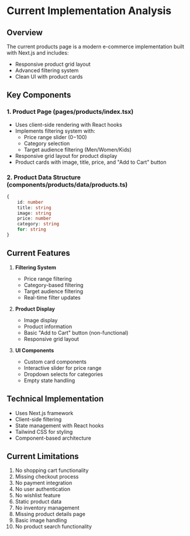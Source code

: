 # Current Implementation Analysis

## Overview
The current products page is a modern e-commerce implementation built with Next.js and includes:
- Responsive product grid layout
- Advanced filtering system
- Clean UI with product cards

## Key Components

### 1. Product Page (pages/products/index.tsx)
- Uses client-side rendering with React hooks
- Implements filtering system with:
  - Price range slider ($0-$100)
  - Category selection
  - Target audience filtering (Men/Women/Kids)
- Responsive grid layout for product display
- Product cards with image, title, price, and "Add to Cart" button

### 2. Product Data Structure (components/products/data/products.ts)
```typescript
{
    id: number
    title: string
    image: string
    price: number
    category: string
    for: string
}
```

## Current Features
1. **Filtering System**
   - Price range filtering
   - Category-based filtering
   - Target audience filtering
   - Real-time filter updates

2. **Product Display**
   - Image display
   - Product information
   - Basic "Add to Cart" button (non-functional)
   - Responsive grid layout

3. **UI Components**
   - Custom card components
   - Interactive slider for price range
   - Dropdown selects for categories
   - Empty state handling

## Technical Implementation
- Uses Next.js framework
- Client-side filtering
- State management with React hooks
- Tailwind CSS for styling
- Component-based architecture

## Current Limitations
1. No shopping cart functionality
2. Missing checkout process
3. No payment integration
4. No user authentication
5. No wishlist feature
6. Static product data
7. No inventory management
8. Missing product details page
9. Basic image handling
10. No product search functionality
